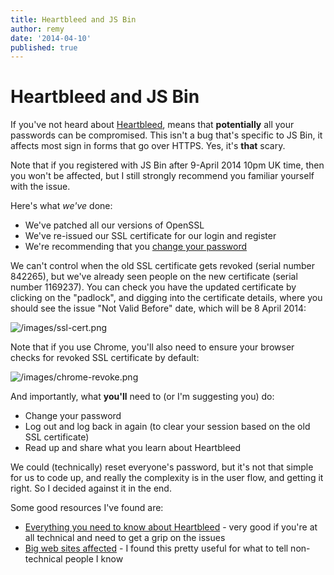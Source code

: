 ```yaml
---
title: Heartbleed and JS Bin
author: remy
date: '2014-04-10'
published: true
---
```

# Heartbleed and JS Bin

If you've not heard about [Heartbleed](http://heartbleed.com), means that **potentially** all your passwords can be compromised. This isn't a bug that's specific to JS Bin, it affects most sign in forms that go over HTTPS. Yes, it's **that** scary. 

Note that if you registered with JS Bin after 9-April 2014 10pm UK time, then you won't be affected, but I still strongly recommend you familiar yourself with the issue.

Here's what *we've* done:

- We've patched all our versions of OpenSSL
- We've re-issued our SSL certificate for our login and register
- We're recommending that you [change your password](/help/change-your-password)

We can't control when the old SSL certificate gets revoked (serial number 842265), but we've already seen people on the new certificate (serial number 1169237). You can check you have the updated certificate by clicking on the "padlock", and digging into the certificate details, where you should see the issue "Not Valid Before" date, which will be 8 April 2014:

![/images/ssl-cert.png](/images/ssl-cert.png)

Note that if you use Chrome, you'll also need to ensure your browser checks for revoked SSL certificate by default:

![/images/chrome-revoke.png](/images/chrome-revoke.png)

And importantly, what **you'll** need to (or I'm suggesting you) do:

* Change your password
* Log out and log back in again (to clear your session based on the old SSL certificate)
* Read up and share what you learn about Heartbleed

We could (technically) reset everyone's password, but it's not that simple for us to code up, and really the complexity is in the user flow, and getting it right. So I decided against it in the end.

Some good resources I've found are:

* [Everything you need to know about Heartbleed](http://www.troyhunt.com/2014/04/everything-you-need-to-know-about.html) - very good if you're at all technical and need to get a grip on the issues
* [Big web sites affected](http://mashable.com/2014/04/09/heartbleed-bug-websites-affected/) - I found this pretty useful for what to tell non-technical people I know